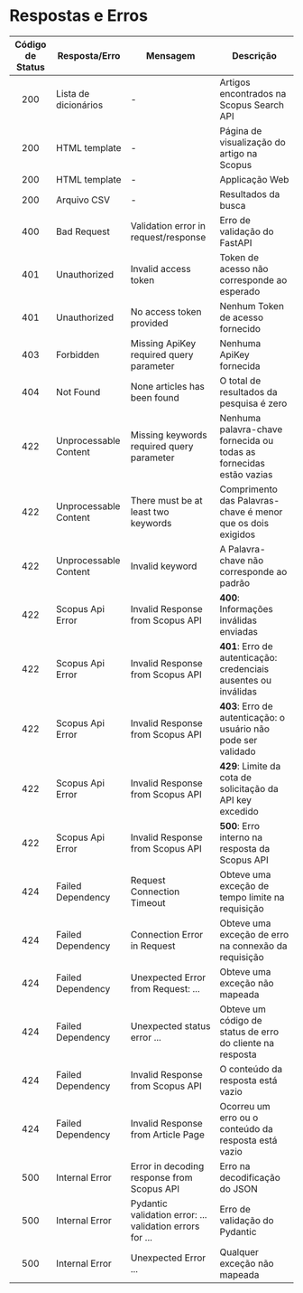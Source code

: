 # Respostas e Erros

| Código de Status | Resposta/Erro         | Mensagem                                                 | Descrição                                                           |
| :--------------: | --------------------- | -------------------------------------------------------- | ------------------------------------------------------------------- |
|       200        | Lista de dicionários  | -                                                        | Artigos encontrados na Scopus Search API                            |
|       200        | HTML template         | -                                                        | Página de visualização do artigo na Scopus                          |
|       200        | HTML template         | -                                                        | Applicação Web                                                      |
|       200        | Arquivo CSV           | -                                                        | Resultados da busca                                                 |
|       400        | Bad Request           | Validation error in request/response                     | Erro de validação do FastAPI                                        |
|       401        | Unauthorized          | Invalid access token                                     | Token de acesso não corresponde ao esperado                         |
|       401        | Unauthorized          | No access token provided                                 | Nenhum Token de acesso fornecido                                    |
|       403        | Forbidden             | Missing ApiKey required query parameter                  | Nenhuma ApiKey fornecida                                            |
|       404        | Not Found             | None articles has been found                             | O total de resultados da pesquisa é zero                            |
|       422        | Unprocessable Content | Missing keywords required query parameter                | Nenhuma palavra-chave fornecida ou todas as fornecidas estão vazias |
|       422        | Unprocessable Content | There must be at least two keywords                      | Comprimento das Palavras-chave é menor que os dois exigidos         |
|       422        | Unprocessable Content | Invalid keyword                                          | A Palavra-chave não corresponde ao padrão                           |
|       422        | Scopus Api Error      | Invalid Response from Scopus API                         | **400**: Informações inválidas enviadas                             |
|       422        | Scopus Api Error      | Invalid Response from Scopus API                         | **401**: Erro de autenticação: credenciais ausentes ou inválidas    |
|       422        | Scopus Api Error      | Invalid Response from Scopus API                         | **403**: Erro de autenticação: o usuário não pode ser validado      |
|       422        | Scopus Api Error      | Invalid Response from Scopus API                         | **429**: Limite da cota de solicitação da API key excedido          |
|       422        | Scopus Api Error      | Invalid Response from Scopus API                         | **500**: Erro interno na resposta da Scopus API                     |
|       424        | Failed Dependency     | Request Connection Timeout                               | Obteve uma exceção de tempo limite na requisição                    |
|       424        | Failed Dependency     | Connection Error in Request                              | Obteve uma exceção de erro na connexão da requisição                |
|       424        | Failed Dependency     | Unexpected Error from Request: ...                       | Obteve uma exceção não mapeada                                      |
|       424        | Failed Dependency     | Unexpected status error ...                              | Obteve um código de status de erro do cliente na resposta           |
|       424        | Failed Dependency     | Invalid Response from Scopus API                         | O conteúdo da resposta está vazio                                   |
|       424        | Failed Dependency     | Invalid Response from Article Page                       | Ocorreu um erro ou o conteúdo da resposta está vazio                |
|       500        | Internal Error        | Error in decoding response from Scopus API               | Erro na decodificação do JSON                                       |
|       500        | Internal Error        | Pydantic validation error: ... validation errors for ... | Erro de validação do Pydantic                                       |
|       500        | Internal Error        | Unexpected Error ...                                     | Qualquer exceção não mapeada                                        |
